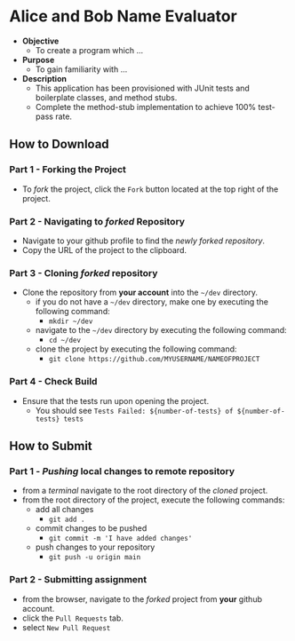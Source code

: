# Alice and Bob Name Evaluator

* **Objective**
    * To create a program which ...
* **Purpose**
    * To gain familiarity with ...
* **Description**
    * This application has been provisioned with JUnit tests and boilerplate classes, and method stubs.
    * Complete the method-stub implementation to achieve 100% test-pass rate.




## How to Download

### Part 1 - Forking the Project
* To _fork_ the project, click the `Fork` button located at the top right of the project.


### Part 2 - Navigating to _forked_ Repository
* Navigate to your github profile to find the _newly forked repository_.
* Copy the URL of the project to the clipboard.

### Part 3 - Cloning _forked_ repository
* Clone the repository from **your account** into the `~/dev` directory.
    * if you do not have a `~/dev` directory, make one by executing the following command:
        * `mkdir ~/dev`
    * navigate to the `~/dev` directory by executing the following command:
        * `cd ~/dev`
    * clone the project by executing the following command:
        * `git clone https://github.com/MYUSERNAME/NAMEOFPROJECT`

### Part 4 - Check Build
* Ensure that the tests run upon opening the project.
    * You should see `Tests Failed: ${number-of-tests} of ${number-of-tests} tests`







## How to Submit

### Part 1 -  _Pushing_ local changes to remote repository
* from a _terminal_ navigate to the root directory of the _cloned_ project.
* from the root directory of the project, execute the following commands:
    * add all changes
        * `git add .`
    * commit changes to be pushed
        * `git commit -m 'I have added changes'`
    * push changes to your repository
        * `git push -u origin main`

### Part 2 - Submitting assignment
* from the browser, navigate to the _forked_ project from **your** github account.
* click the `Pull Requests` tab.
* select `New Pull Request`